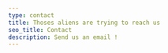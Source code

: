 ```yaml
---
type: contact
title: Thoses aliens are trying to reach us
seo_title: Contact
description: Send us an email !
---
```


